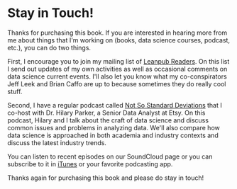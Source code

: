# Stay in Touch!

Thanks for purchasing this book. If you are interested in
hearing more from me about things that I'm working on (books, data
science courses, podcast, etc.), you can do two things.

First, I encourage you to join my mailing list of [Leanpub
Readers](http://eepurl.com/bAJ3zj). On this list I send out updates of
my own activities as well as occasional comments on data science
current events. I'll also let you know what my co-conspirators Jeff
Leek and Brian Caffo are up to because sometimes they do really cool
stuff.

Second, I have a regular podcast called [Not So Standard
Deviations](https://soundcloud.com/nssd-podcast) that I co-host with
Dr. Hilary Parker, a Senior Data Analyst at Etsy. On this podcast,
Hilary and I talk about the craft of data science and discuss common
issues and problems in analyzing data. We'll also compare how data
science is approached in both academia and industry contexts and
discuss the latest industry trends. 

You can listen to recent episodes on our SoundCloud page or you can
subscribe to it in
[iTunes](https://itunes.apple.com/us/podcast/not-so-standard-deviations/id1040614570)
or your favorite podcasting app.


Thanks again for purchasing this book and please do stay in touch!
